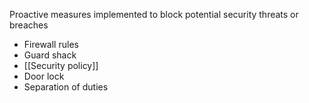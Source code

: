 Proactive measures implemented to block potential security threats or breaches
- Firewall rules
- Guard shack
- [[Security policy]]
- Door lock
- Separation of duties